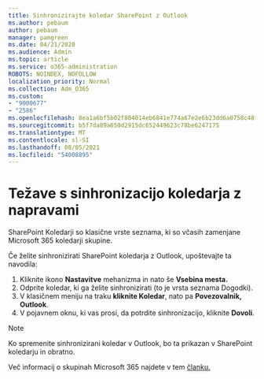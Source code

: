 ```yaml
---
title: Sinhronizirajte koledar SharePoint z Outlook
ms.author: pebaum
author: pebaum
manager: pamgreen
ms.date: 04/21/2020
ms.audience: Admin
ms.topic: article
ms.service: o365-administration
ROBOTS: NOINDEX, NOFOLLOW
localization_priority: Normal
ms.collection: Adm_O365
ms.custom:
- "9000677"
- "2586"
ms.openlocfilehash: 8ea1a6bf5b02f804014eb6841e774a67e2e6b23dd6a0758c48f05271644f1601
ms.sourcegitcommit: b5f7da89a650d2915dc652449623c78be6247175
ms.translationtype: MT
ms.contentlocale: sl-SI
ms.lasthandoff: 08/05/2021
ms.locfileid: "54008895"
---
```

# <a name="issues-synchronizing-your-calendar-to-devices"></a>Težave s sinhronizacijo koledarja z napravami

SharePoint Koledarji so klasične vrste seznama, ki so včasih zamenjane Microsoft 365 koledarji skupine.

Če želite sinhronizirati SharePoint koledarja z Outlook, upoštevajte ta navodila:

1. Kliknite ikono **Nastavitve** mehanizma in nato še **Vsebina mesta.**
2. Odprite koledar, ki ga želite sinhronizirati (to je vrsta seznama Dogodki).
3. V klasičnem meniju na traku **kliknite Koledar**, nato pa **Povezovalnik, Outlook**.
4. V pojavnem oknu, ki vas prosi, da potrdite sinhronizacijo, kliknite **Dovoli**.

>[!Note]
> Ko spremenite sinhronizirani koledar v Outlook, bo ta prikazan v SharePoint koledarju in obratno.

Več informacij o skupinah Microsoft 365 najdete v tem [članku.](https://support.office.com/article/Learn-about-Office-365-groups-b565caa1-5c40-40ef-9915-60fdb2d97fa2)
